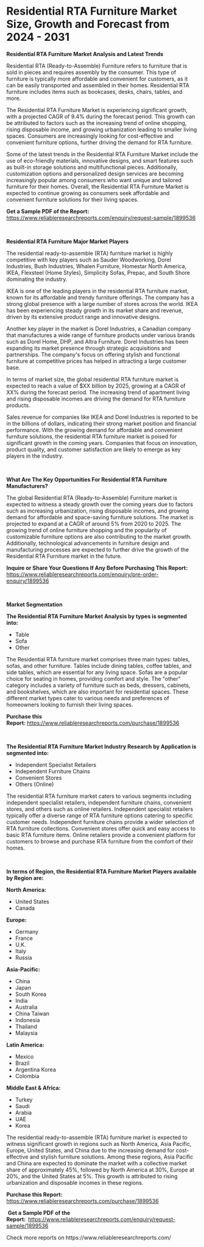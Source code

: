 <p><h1>Residential RTA Furniture Market Size, Growth and Forecast from 2024 - 2031</h1></p><p><strong>Residential RTA Furniture Market Analysis and Latest Trends</strong></p>
<p><p>Residential RTA (Ready-to-Assemble) Furniture refers to furniture that is sold in pieces and requires assembly by the consumer. This type of furniture is typically more affordable and convenient for customers, as it can be easily transported and assembled in their homes. Residential RTA furniture includes items such as bookcases, desks, chairs, tables, and more.</p><p>The Residential RTA Furniture Market is experiencing significant growth, with a projected CAGR of 9.4% during the forecast period. This growth can be attributed to factors such as the increasing trend of online shopping, rising disposable income, and growing urbanization leading to smaller living spaces. Consumers are increasingly looking for cost-effective and convenient furniture options, further driving the demand for RTA furniture.</p><p>Some of the latest trends in the Residential RTA Furniture Market include the use of eco-friendly materials, innovative designs, and smart features such as built-in storage solutions and multifunctional pieces. Additionally, customization options and personalized design services are becoming increasingly popular among consumers who want unique and tailored furniture for their homes. Overall, the Residential RTA Furniture Market is expected to continue growing as consumers seek affordable and convenient furniture solutions for their living spaces.</p></p>
<p><strong>Get a Sample PDF of the Report:&nbsp;</strong> <a href="https://www.reliableresearchreports.com/enquiry/request-sample/1899536">https://www.reliableresearchreports.com/enquiry/request-sample/1899536</a></p>
<p>&nbsp;</p>
<p><strong>Residential RTA Furniture Major Market Players</strong></p>
<p><p>The residential ready-to-assemble (RTA) furniture market is highly competitive with key players such as Sauder Woodworking, Dorel Industries, Bush Industries, Whalen Furniture, Homestar North America, IKEA, Flexsteel (Home Styles), Simplicity Sofas, Prepac, and South Shore dominating the industry.</p><p>IKEA is one of the leading players in the residential RTA furniture market, known for its affordable and trendy furniture offerings. The company has a strong global presence with a large number of stores across the world. IKEA has been experiencing steady growth in its market share and revenue, driven by its extensive product range and innovative designs.</p><p>Another key player in the market is Dorel Industries, a Canadian company that manufactures a wide range of furniture products under various brands such as Dorel Home, DHP, and Altra Furniture. Dorel Industries has been expanding its market presence through strategic acquisitions and partnerships. The company's focus on offering stylish and functional furniture at competitive prices has helped in attracting a large customer base.</p><p>In terms of market size, the global residential RTA furniture market is expected to reach a value of $XX billion by 2025, growing at a CAGR of XX% during the forecast period. The increasing trend of apartment living and rising disposable incomes are driving the demand for RTA furniture products.</p><p>Sales revenue for companies like IKEA and Dorel Industries is reported to be in the billions of dollars, indicating their strong market position and financial performance. With the growing demand for affordable and convenient furniture solutions, the residential RTA furniture market is poised for significant growth in the coming years. Companies that focus on innovation, product quality, and customer satisfaction are likely to emerge as key players in the industry.</p></p>
<p>&nbsp;</p>
<p><strong>What Are The Key Opportunities For Residential RTA Furniture Manufacturers?</strong></p>
<p><p>The global Residential RTA (Ready-to-Assemble) Furniture market is expected to witness a steady growth over the coming years due to factors such as increasing urbanization, rising disposable incomes, and growing demand for affordable and space-saving furniture solutions. The market is projected to expand at a CAGR of around 5% from 2020 to 2025. The growing trend of online furniture shopping and the popularity of customizable furniture options are also contributing to the market growth. Additionally, technological advancements in furniture design and manufacturing processes are expected to further drive the growth of the Residential RTA Furniture market in the future.</p></p>
<p><strong>Inquire or Share Your Questions If Any Before Purchasing This Report:</strong> <a href="https://www.reliableresearchreports.com/enquiry/pre-order-enquiry/1899536">https://www.reliableresearchreports.com/enquiry/pre-order-enquiry/1899536</a></p>
<p>&nbsp;</p>
<p><strong>Market Segmentation</strong></p>
<p><strong>The Residential RTA Furniture Market Analysis by types is segmented into:</strong></p>
<p><ul><li>Table</li><li>Sofa</li><li>Other</li></ul></p>
<p><p>The Residential RTA furniture market comprises three main types: tables, sofas, and other furniture. Tables include dining tables, coffee tables, and side tables, which are essential for any living space. Sofas are a popular choice for seating in homes, providing comfort and style. The "other" category includes a variety of furniture such as beds, dressers, cabinets, and bookshelves, which are also important for residential spaces. These different market types cater to various needs and preferences of homeowners looking to furnish their living spaces.</p></p>
<p><strong>Purchase this Report:&nbsp;</strong><a href="https://www.reliableresearchreports.com/purchase/1899536">https://www.reliableresearchreports.com/purchase/1899536</a></p>
<p>&nbsp;</p>
<p><strong>The Residential RTA Furniture Market Industry Research by Application is segmented into:</strong></p>
<p><ul><li>Independent Specialist Retailers</li><li>Independent Furniture Chains</li><li>Convenient Stores</li><li>Others (Online)</li></ul></p>
<p><p>The residential RTA furniture market caters to various segments including independent specialist retailers, independent furniture chains, convenient stores, and others such as online retailers. Independent specialist retailers typically offer a diverse range of RTA furniture options catering to specific customer needs. Independent furniture chains provide a wider selection of RTA furniture collections. Convenient stores offer quick and easy access to basic RTA furniture items. Online retailers provide a convenient platform for customers to browse and purchase RTA furniture from the comfort of their homes.</p></p>
<p>&nbsp;</p>
<p><strong>In terms of Region, the Residential RTA Furniture Market Players available by Region are:</strong></p>
<p>
    <p> <strong> North America: </strong>
        <ul>
            <li>United States</li>
            <li>Canada</li>
        </ul>
        </p> 
    <p> <strong> Europe: </strong>
        <ul>
            <li>Germany</li>
            <li>France</li>
            <li>U.K.</li>
            <li>Italy</li>
            <li>Russia</li>
        </ul>
        </p> 
    <p> <strong> Asia-Pacific: </strong>
        <ul>
            <li>China</li>
            <li>Japan</li>
            <li>South Korea</li>
            <li>India</li>
            <li>Australia</li>
            <li>China Taiwan</li>
            <li>Indonesia</li>
            <li>Thailand</li>
            <li>Malaysia</li>
        </ul>
        </p> 
    <p> <strong> Latin America: </strong>
        <ul>
            <li>Mexico</li>
            <li>Brazil</li>
            <li>Argentina Korea</li>
            <li>Colombia</li>
        </ul>
        </p> 
    <p> <strong> Middle East & Africa: </strong>
        <ul>
            <li>Turkey</li>
            <li>Saudi</li>
            <li>Arabia</li>
            <li>UAE</li>
            <li>Korea</li>
        </ul>
    </p>
    </p>
<p><p>The residential ready-to-assemble (RTA) furniture market is expected to witness significant growth in regions such as North America, Asia Pacific, Europe, United States, and China due to the increasing demand for cost-effective and stylish furniture solutions. Among these regions, Asia Pacific and China are expected to dominate the market with a collective market share of approximately 45%, followed by North America at 30%, Europe at 20%, and the United States at 5%. This growth is attributed to rising urbanization and disposable incomes in these regions.</p></p>
<p><strong>Purchase this Report: </strong><a href="https://www.reliableresearchreports.com/purchase/1899536">https://www.reliableresearchreports.com/purchase/1899536</a></p>
<p>&nbsp;<strong>Get a Sample PDF of the Report:&nbsp;&nbsp;</strong><a href="https://www.reliableresearchreports.com/enquiry/request-sample/1899536">https://www.reliableresearchreports.com/enquiry/request-sample/1899536</a></p>
<p><strong></strong></p>
<p>Check more reports on https://www.reliableresearchreports.com/</p>